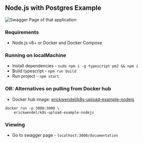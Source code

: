 ## Node.js with Postgres Example

<img
    src="https://i.imgur.com/c5sotAg.png"
    alt="Swagger Page of that application"
    title="Swagger Page of that application" />

### Requirements

- Node.js v8+ or Docker and Docker Compose

### Running on localMachine

- Install dependencies - `sudo npm i -g typescript pm2 && npm i`
- Build typescript - `npm run build`
- Run project - `npm start`

### OR: Alternatives on pulling from Docker hub

- Docker hub image: [erickwendel/k8s-upload-example-nodejs](https://hub.docker.com/r/erickwendel/k8s-upload-example-nodejs)

```shell
docker run -p 3000:3000 \
    erickwendel/k8s-upload-example-nodejs
```

### Viewing

- Go to swagger page - `localhost:3000/documentation`

